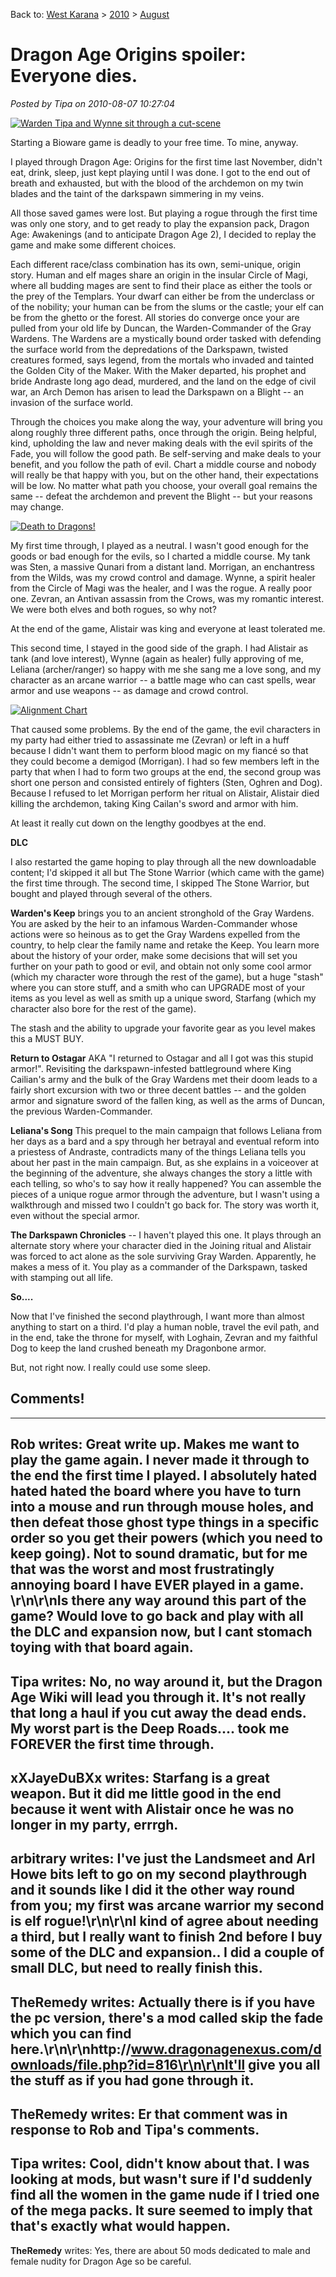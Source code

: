 Back to: [West Karana](/posts/westkarana.md) > [2010](/posts/2010/westkarana.md) > [August](./westkarana.md)
# Dragon Age Origins spoiler: Everyone dies.

*Posted by Tipa on 2010-08-07 10:27:04*

[![](../../../uploads/2010/08/DAOrigins-2010-08-05-21-53-59-15-1024x574.jpg "Warden Tipa and Wynne sit through a cut-scene")](../../../uploads/2010/08/DAOrigins-2010-08-05-21-53-59-15.jpg)

Starting a Bioware game is deadly to your free time. To mine, anyway.

I played through Dragon Age: Origins for the first time last November, didn't eat, drink, sleep, just kept playing until I was done. I got to the end out of breath and exhausted, but with the blood of the archdemon on my twin blades and the taint of the darkspawn simmering in my veins.

All those saved games were lost. But playing a rogue through the first time was only one story, and to get ready to play the expansion pack, Dragon Age: Awakenings (and to anticipate Dragon Age 2), I decided to replay the game and make some different choices.

Each different race/class combination has its own, semi-unique, origin story. Human and elf mages share an origin in the insular Circle of Magi, where all budding mages are sent to find their place as either the tools or the prey of the Templars. Your dwarf can either be from the underclass or of the nobility; your human can be from the slums or the castle; your elf can be from the ghetto or the forest. All stories do converge once your are pulled from your old life by Duncan, the Warden-Commander of the Gray Wardens. The Wardens are a mystically bound order tasked with defending the surface world from the depredations of the Darkspawn, twisted creatures formed, says legend, from the mortals who invaded and tainted the Golden City of the Maker. With the Maker departed, his prophet and bride Andraste long ago dead, murdered, and the land on the edge of civil war, an Arch Demon has arisen to lead the Darkspawn on a Blight -- an invasion of the surface world.

Through the choices you make along the way, your adventure will bring you along roughly three different paths, once through the origin. Being helpful, kind, upholding the law and never making deals with the evil spirits of the Fade, you will follow the good path. Be self-serving and make deals to your benefit, and you follow the path of evil. Chart a middle course and nobody will really be that happy with you, but on the other hand, their expectations will be low. No matter what path you choose, your overall goal remains the same -- defeat the archdemon and prevent the Blight -- but your reasons may change.



[![](../../../uploads/2010/08/daoks5.png "Death to Dragons!")](../../../uploads/2010/08/daoks5.png)

My first time through, I played as a neutral. I wasn't good enough for the goods or bad enough for the evils, so I charted a middle course. My tank was Sten, a massive Qunari from a distant land. Morrigan, an enchantress from the Wilds, was my crowd control and damage. Wynne, a spirit healer from the Circle of Magi was the healer, and I was the rogue. A really poor one. Zevran, an Antivan assassin from the Crows, was my romantic interest. We were both elves and both rogues, so why not?

At the end of the game, Alistair was king and everyone at least tolerated me.

This second time, I stayed in the good side of the graph. I had Alistair as tank (and love interest), Wynne (again as healer) fully approving of me, Leliana (archer/ranger) so happy with me she sang me a love song, and my character as an arcane warrior -- a battle mage who can cast spells, wear armor and use weapons -- as damage and crowd control.

[![](../../../uploads/2010/08/alignment2.png "Alignment Chart")](../../../uploads/2010/08/alignment2.png)

That caused some problems. By the end of the game, the evil characters in my party had either tried to assassinate me (Zevran) or left in a huff because I didn't want them to perform blood magic on my fiancé so that they could become a demigod (Morrigan). I had so few members left in the party that when I had to form two groups at the end, the second group was short one person and consisted entirely of fighters (Sten, Oghren and Dog). Because I refused to let Morrigan perform her ritual on Alistair, Alistair died killing the archdemon, taking King Cailan's sword and armor with him.

At least it really cut down on the lengthy goodbyes at the end.

**DLC**

I also restarted the game hoping to play through all the new downloadable content; I'd skipped it all but The Stone Warrior (which came with the game) the first time through. The second time, I skipped The Stone Warrior, but bought and played through several of the others.

**Warden's Keep** brings you to an ancient stronghold of the Gray Wardens. You are asked by the heir to an infamous Warden-Commander whose actions were so heinous as to get the Gray Wardens expelled from the country, to help clear the family name and retake the Keep. You learn more about the history of your order, make some decisions that will set you further on your path to good or evil, and obtain not only some cool armor (which my character wore through the rest of the game), but a huge "stash" where you can store stuff, and a smith who can UPGRADE most of your items as you level as well as smith up a unique sword, Starfang (which my character also bore for the rest of the game).

The stash and the ability to upgrade your favorite gear as you level makes this a MUST BUY.

**Return to Ostagar** AKA "I returned to Ostagar and all I got was this stupid armor!". Revisiting the darkspawn-infested battleground where King Cailian's army and the bulk of the Gray Wardens met their doom leads to a fairly short excursion with two or three decent battles -- and the golden armor and signature sword of the fallen king, as well as the arms of Duncan, the previous Warden-Commander.

**Leliana's Song** This prequel to the main campaign that follows Leliana from her days as a bard and a spy through her betrayal and eventual reform into a priestess of Andraste, contradicts many of the things Leliana tells you about her past in the main campaign. But, as she explains in a voiceover at the beginning of the adventure, she always changes the story a little with each telling, so who's to say how it really happened? You can assemble the pieces of a unique rogue armor through the adventure, but I wasn't using a walkthrough and missed two I couldn't go back for. The story was worth it, even without the special armor.

**The Darkspawn Chronicles** -- I haven't played this one. It plays through an alternate story where your character died in the Joining ritual and Alistair was forced to act alone as the sole surviving Gray Warden. Apparently, he makes a mess of it. You play as a commander of the Darkspawn, tasked with stamping out all life.

**So....**

Now that I've finished the second playthrough, I want more than almost anything to start on a third. I'd play a human noble, travel the evil path, and in the end, take the throne for myself, with Loghain, Zevran and my faithful Dog to keep the land crushed beneath my Dragonbone armor.

But, not right now. I really could use some sleep.



## Comments!
---
**Rob** writes: Great write up. Makes me want to play the game again. I never made it through to the end the first time I played. I absolutely hated hated hated the board where you have to turn into a mouse and run through mouse holes, and then defeat those ghost type things in a specific order so you get their powers (which you need to keep going). Not to sound dramatic, but for me that was the worst and most frustratingly annoying board I have EVER played in a game. \r\n\r\nIs there any way around this part of the game? Would love to go back and play with all the DLC and expansion now, but I cant stomach toying with that board again.
---
**Tipa** writes: No, no way around it, but the Dragon Age Wiki will lead you through it. It's not really that long a haul if you cut away the dead ends. My worst part is the Deep Roads.... took me FOREVER the first time through.
---
**xXJayeDuBXx** writes: Starfang is a great weapon. But it did me little good in the end because it went with Alistair once he was no longer in my party, errrgh.
---
**arbitrary** writes: I've just the Landsmeet and Arl Howe bits left to go on my second playthrough and it sounds like I did it the other way round from you; my first was arcane warrior my second is elf rogue!\r\n\r\nI kind of agree about needing a third, but I really want to finish 2nd before I buy some of the DLC and expansion.. I did a couple of small DLC, but need to really finish this.
---
**TheRemedy** writes: Actually there is if you have the pc version, there's a mod called skip the fade which you can find here.\r\n\r\nhttp://www.dragonagenexus.com/downloads/file.php?id=816\r\n\r\nIt'll give you all the stuff as if you had gone through it.
---
**TheRemedy** writes: Er that comment was in response to Rob and Tipa's comments.
---
**Tipa** writes: Cool, didn't know about that. I was looking at mods, but wasn't sure if I'd suddenly find all the women in the game nude if I tried one of the mega packs. It sure seemed to imply that that's exactly what would happen.
---
**TheRemedy** writes: Yes, there are about 50 mods dedicated to male and female nudity for Dragon Age so be careful.
